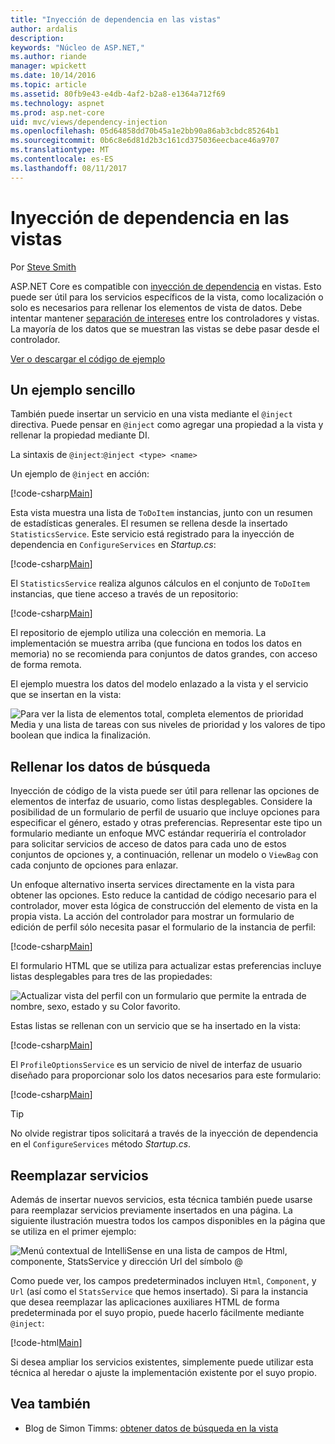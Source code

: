 ```yaml
---
title: "Inyección de dependencia en las vistas"
author: ardalis
description: 
keywords: "Núcleo de ASP.NET,"
ms.author: riande
manager: wpickett
ms.date: 10/14/2016
ms.topic: article
ms.assetid: 80fb9e43-e4db-4af2-b2a8-e1364a712f69
ms.technology: aspnet
ms.prod: asp.net-core
uid: mvc/views/dependency-injection
ms.openlocfilehash: 05d64858dd70b45a1e2bb90a86ab3cbdc85264b1
ms.sourcegitcommit: 0b6c8e6d81d2b3c161cd375036eecbace46a9707
ms.translationtype: MT
ms.contentlocale: es-ES
ms.lasthandoff: 08/11/2017
---
```

# <a name="dependency-injection-into-views"></a>Inyección de dependencia en las vistas

Por [Steve Smith](http://ardalis.com)

ASP.NET Core es compatible con [inyección de dependencia](xref:fundamentals/dependency-injection) en vistas. Esto puede ser útil para los servicios específicos de la vista, como localización o solo es necesarios para rellenar los elementos de vista de datos. Debe intentar mantener [separación de intereses](http://deviq.com/separation-of-concerns) entre los controladores y vistas. La mayoría de los datos que se muestran las vistas se debe pasar desde el controlador.

[Ver o descargar el código de ejemplo](https://github.com/aspnet/Docs/tree/master/aspnetcore/mvc/views/dependency-injection/sample)

## <a name="a-simple-example"></a>Un ejemplo sencillo

También puede insertar un servicio en una vista mediante el `@inject` directiva. Puede pensar en `@inject` como agregar una propiedad a la vista y rellenar la propiedad mediante DI.

La sintaxis de `@inject`:`@inject <type> <name>`

Un ejemplo de `@inject` en acción:

[!code-csharp[Main](../../mvc/views/dependency-injection/sample/src/ViewInjectSample/Views/ToDo/Index.cshtml?highlight=4,5,15,16,17)]

Esta vista muestra una lista de `ToDoItem` instancias, junto con un resumen de estadísticas generales. El resumen se rellena desde la insertado `StatisticsService`. Este servicio está registrado para la inyección de dependencia en `ConfigureServices` en *Startup.cs*:

[!code-csharp[Main](../../mvc/views/dependency-injection/sample/src/ViewInjectSample/Startup.cs?highlight=6,7&range=15-22)]

El `StatisticsService` realiza algunos cálculos en el conjunto de `ToDoItem` instancias, que tiene acceso a través de un repositorio:

[!code-csharp[Main](../../mvc/views/dependency-injection/sample/src/ViewInjectSample/Model/Services/StatisticsService.cs?highlight=15,20,26)]

El repositorio de ejemplo utiliza una colección en memoria. La implementación se muestra arriba (que funciona en todos los datos en memoria) no se recomienda para conjuntos de datos grandes, con acceso de forma remota.

El ejemplo muestra los datos del modelo enlazado a la vista y el servicio que se insertan en la vista:

![Para ver la lista de elementos total, completa elementos de prioridad Media y una lista de tareas con sus niveles de prioridad y los valores de tipo boolean que indica la finalización.](dependency-injection/_static/screenshot.png)

## <a name="populating-lookup-data"></a>Rellenar los datos de búsqueda

Inyección de código de la vista puede ser útil para rellenar las opciones de elementos de interfaz de usuario, como listas desplegables. Considere la posibilidad de un formulario de perfil de usuario que incluye opciones para especificar el género, estado y otras preferencias. Representar este tipo un formulario mediante un enfoque MVC estándar requeriría el controlador para solicitar servicios de acceso de datos para cada uno de estos conjuntos de opciones y, a continuación, rellenar un modelo o `ViewBag` con cada conjunto de opciones para enlazar.

Un enfoque alternativo inserta services directamente en la vista para obtener las opciones. Esto reduce la cantidad de código necesario para el controlador, mover esta lógica de construcción del elemento de vista en la propia vista. La acción del controlador para mostrar un formulario de edición de perfil sólo necesita pasar el formulario de la instancia de perfil:

[!code-csharp[Main](../../mvc/views/dependency-injection/sample/src/ViewInjectSample/Controllers/ProfileController.cs?highlight=9,19)]

El formulario HTML que se utiliza para actualizar estas preferencias incluye listas desplegables para tres de las propiedades:

![Actualizar vista del perfil con un formulario que permite la entrada de nombre, sexo, estado y su Color favorito.](dependency-injection/_static/updateprofile.png)

Estas listas se rellenan con un servicio que se ha insertado en la vista:

[!code-csharp[Main](../../mvc/views/dependency-injection/sample/src/ViewInjectSample/Views/Profile/Index.cshtml?highlight=4,16,17,21,22,26,27)]

El `ProfileOptionsService` es un servicio de nivel de interfaz de usuario diseñado para proporcionar solo los datos necesarios para este formulario:

[!code-csharp[Main](../../mvc/views/dependency-injection/sample/src/ViewInjectSample/Model/Services/ProfileOptionsService.cs?highlight=7,13,24)]

>[!TIP]
> No olvide registrar tipos solicitará a través de la inyección de dependencia en el `ConfigureServices` método *Startup.cs*.

## <a name="overriding-services"></a>Reemplazar servicios

Además de insertar nuevos servicios, esta técnica también puede usarse para reemplazar servicios previamente insertados en una página. La siguiente ilustración muestra todos los campos disponibles en la página que se utiliza en el primer ejemplo:

![Menú contextual de IntelliSense en una lista de campos de Html, componente, StatsService y dirección Url del símbolo @](dependency-injection/_static/razor-fields.png)

Como puede ver, los campos predeterminados incluyen `Html`, `Component`, y `Url` (así como el `StatsService` que hemos insertado). Si para la instancia que desea reemplazar las aplicaciones auxiliares HTML de forma predeterminada por el suyo propio, puede hacerlo fácilmente mediante `@inject`:

[!code-html[Main](../../mvc/views/dependency-injection/sample/src/ViewInjectSample/Views/Helper/Index.cshtml?highlight=3,11)]

Si desea ampliar los servicios existentes, simplemente puede utilizar esta técnica al heredar o ajuste la implementación existente por el suyo propio.

## <a name="see-also"></a>Vea también

* Blog de Simon Timms: [obtener datos de búsqueda en la vista](http://blog.simontimms.com/2015/06/09/getting-lookup-data-into-you-view/)
